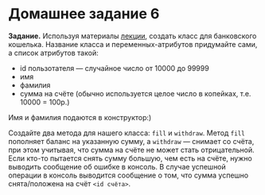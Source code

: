 # Домашнее задание 6
**Задание.** Используя материалы [лекции](https://cherv11.github.io/Tesseract/OOP_basics), создать класс для банковского кошелька. Название класса и переменных-атрибутов придумайте сами, а список атрибутов такой:

- id пользотателя — случайное число от 10000 до 99999
- имя
- фамилия
- сумма на счёте (обычно используется целое число в копейках, т.е. 10000 = 100р.)

Имя и фамилия подаются в конструктор:)

Создайте два метода для нашего класса: `fill` и `withdraw`. Метод `fill` пополняет баланс на указанную сумму, а `withdraw` — снимает со счёта, при этом учитывая, что сумма на счёте не может стать отрицательной. Если кто-то пытается снять сумму большую, чем есть на счёте, нужно выводить сообщение об ошибке в консоль. В случае успешной операции в консоль выводится сообщение о том, что сумма успешно снята/положена на счёт `<id счёта>`.
